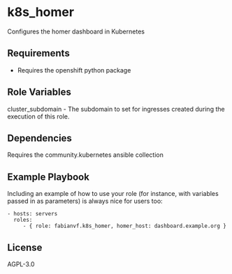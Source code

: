 k8s_homer
=========

Configures the homer dashboard in Kubernetes

Requirements
------------

- Requires the openshift python package

Role Variables
--------------

cluster_subdomain - The subdomain to set for ingresses created during the execution of this role.

Dependencies
------------

Requires the community.kubernetes ansible collection

Example Playbook
----------------

Including an example of how to use your role (for instance, with variables passed in as parameters) is always nice for users too:

    - hosts: servers
      roles:
         - { role: fabianvf.k8s_homer, homer_host: dashboard.example.org }

License
-------

AGPL-3.0
